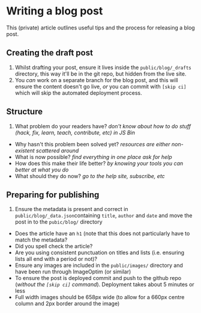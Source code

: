 # Writing a blog post

This (private) article outlines useful tips and the process for releasing a blog post.

## Creating the draft post

1. Whilst drafting your post, ensure it lives inside the `public/blog/_drafts` directory, this way it'll be in the git repo, but hidden from the live site. 
2. You *can* work on a separate branch for the blog post, and this will ensure the content doesn't go live, *or* you can commit with `[skip ci]` which will skip the automated deployment process.

## Structure

1. What problem do your readers have? *don't know about how to do stuff (hack, fix, learn, teach, contribute, etc) in JS Bin*
* Why hasn't this problem been solved yet? *resources are either non-existent  scattered around*
* What is now possible? *find everything in one place ask for help*
* How does this make their life better? *by knowing your tools you can better at what you do*
* What should they do now? *go to the help site, subscribe, etc*

## Preparing for publishing

1. Ensure the metadata is present and correct in `public/blog/_data.json`containing `title`, `author` and `date` and move the post in to the `pubic/blog/` directory
* Does the article have an `h1` (note that this does not particularly have to match the metadata?
* Did you spell check the article?
* Are you using consistent punctuation on titles and lists (i.e. ensuring lists all end with a period or not)?
* Ensure any images are included in the `public/images/` directory and have been run through ImageOptim (or similar)
* To ensure the post is deployed commit and push to the github repo (*without the `[skip ci]` command*). Deployment takes about 5 minutes or less
* Full width images should be 658px wide (to allow for a 660px centre column and 2px border around the image)